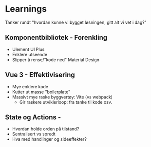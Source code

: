 # Learnings

Tanker rundt "hvordan kunne vi bygget løsningen,
gitt alt vi vet i dag?"


## Komponentbibliotek - Forenkling

- Ulement UI Plus
- Enklere utseende
- Slipper å rense/"kode ned" Material Design


## Vue 3 - Effektivisering

- Mye enklere kode
- Kutter ut masse "boilerplate"
- Massivt mye raske byggvertøy: Vite (vs webpack)
  - Gir raskere utviklerloop: fra tanke til kode osv.


## State og Actions - 

- Hvordan holde orden på tilstand?
- Sentralisert vs spredt
- Hva med handlinger og sideeffekter?
